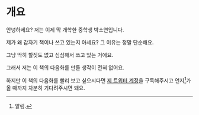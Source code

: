 # 개요
안녕하세요? 저는 이제 막 개학한 중학생 박소연입니다.

제가 왜 갑자기 책이나 쓰고 있는지 아세요?
그 이유는 정말 단순해요.

그냥 딱히 할짓도 없고 심심해서 쓰고 있는 거에요.

그래서 저는 이 책의 다음화를 만들 생각이 전혀 없어요.

하지만 이 책의 다음화를 빨리 보고 싶으시다면 [제 트위터 계정](https://x.com/kakzila47)을 구독해주시고 언지[^1]가 올 때까지 차분히 기다려주시면 돼요.

[^1]: 알림.
